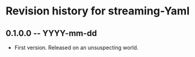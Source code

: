 # Revision history for streaming-Yaml

## 0.1.0.0 -- YYYY-mm-dd

* First version. Released on an unsuspecting world.
